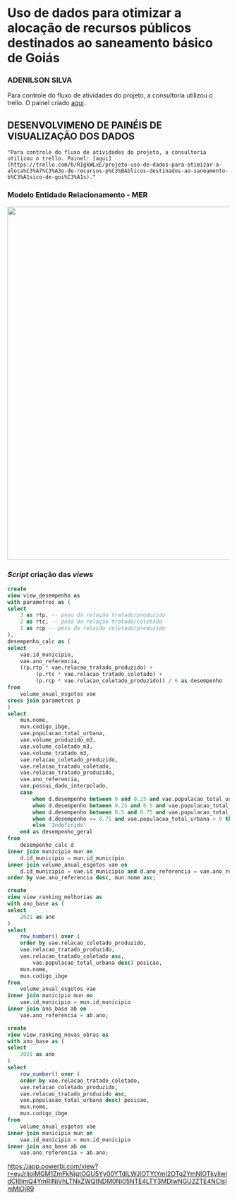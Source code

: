 # Uso de dados para otimizar a alocação de recursos públicos destinados ao saneamento básico de Goiás

### ADENILSON SILVA

 Para controle do fluxo de atividades do projeto, a consultoria utilizou o trello. O painel criado [aqui](https://trello.com/b/RIgkWLxE/projeto-uso-de-dados-para-otimizar-a-aloca%C3%A7%C3%A3o-de-recursos-p%C3%BAblicos-destinados-ao-saneamento-b%C3%A1sico-de-goi%C3%A1s).
 
## DESENVOLVIMENO DE PAINÉIS DE VISUALIZAÇÃO DOS DADOS

    "Para controle do fluxo de atividades do projeto, a consultoria utilizou o trello. Painel: [aqui](https://trello.com/b/RIgkWLxE/projeto-uso-de-dados-para-otimizar-a-aloca%C3%A7%C3%A3o-de-recursos-p%C3%BAblicos-destinados-ao-saneamento-b%C3%A1sico-de-goi%C3%A1s)."



### Modelo Entidade Relacionamento - MER

<div align="center">
  <img src="https://drive.google.com/uc?export=view&id=1nPYlpvguwwpdgGJYLUxSyF6reZRWsKNx" width="800">
</div>

### _Script_ criação das _views_
```sql
create
view view_desempenho as
with parametros as (
select
	3 as rtp, -- peso da relação tratado/produzido
	2 as rtc, -- peso da relação tratado/coletado
	1 as rcp -- peso da relação coletado/produzido
),
desempenho_calc as (
select
	vae.id_municipio,
	vae.ano_referencia,
	((p.rtp * vae.relacao_tratado_produzido) + 
         (p.rtc * vae.relacao_tratado_coletado) + 
         (p.rcp * vae.relacao_coletado_produzido)) / 6 as desempenho
from
	volume_anual_esgotos vae
cross join parametros p
)
select
	mun.nome,
	mun.codigo_ibge,
	vae.populacao_total_urbana,
	vae.volume_produzido_m3,
	vae.volume_coletado_m3,
	vae.volume_tratado_m3,
	vae.relacao_coletado_produzido,
	vae.relacao_tratado_coletado,
	vae.relacao_tratado_produzido,
	vae.ano_referencia,
	vae.possui_dado_interpolado,
	case
		when d.desempenho between 0 and 0.25 and vae.populacao_total_urbana > 0 then 'Ruim'
		when d.desempenho between 0.25 and 0.5 and vae.populacao_total_urbana > 0 then 'Regular'
		when d.desempenho between 0.5 and 0.75 and vae.populacao_total_urbana > 0 then 'Bom'
		when d.desempenho >= 0.75 and vae.populacao_total_urbana > 0 then 'Ótimo'
		else 'Indefinido'
	end as desempenho_geral
from
	desempenho_calc d
inner join municipio mun on
	d.id_municipio = mun.id_municipio
inner join volume_anual_esgotos vae on
	d.id_municipio = vae.id_municipio and d.ano_referencia = vae.ano_referencia
order by vae.ano_referencia desc, mun.nome asc;

create
view view_ranking_melhorias as
with ano_base as (
select
	2021 as ano
)
select
	row_number() over (
	order by vae.relacao_coletado_produzido,
	vae.relacao_tratado_produzido,
	vae.relacao_tratado_coletado asc,
        vae.populacao_total_urbana desc) posicao,
	mun.nome,
	mun.codigo_ibge
from
	volume_anual_esgotos vae
inner join municipio mun on
	vae.id_municipio = mun.id_municipio
inner join ano_base ab on
	vae.ano_referencia = ab.ano;

create
view view_ranking_novas_obras as
with ano_base as (
select
	2021 as ano
)
select
	row_number() over (
	order by vae.relacao_tratado_coletado,
	vae.relacao_coletado_produzido,
	vae.relacao_tratado_produzido asc,
	vae.populacao_total_urbana desc) posicao,
	mun.nome,
	mun.codigo_ibge
from
	volume_anual_esgotos vae
inner join municipio mun on
	vae.id_municipio = mun.id_municipio
inner join ano_base ab on
	vae.ano_referencia = ab.ano;
```
https://app.powerbi.com/view?r=eyJrIjoiMGM1ZmFkNjgtOGU5Yy00YTdlLWJlOTYtYmI2OTg2YmNlOTkyIiwidCI6ImQ4YmRlNjVhLTNkZWQtNDM0Ni05NTE4LTY3MDIwNGU2ZTE4NCIsImMiOjR9


